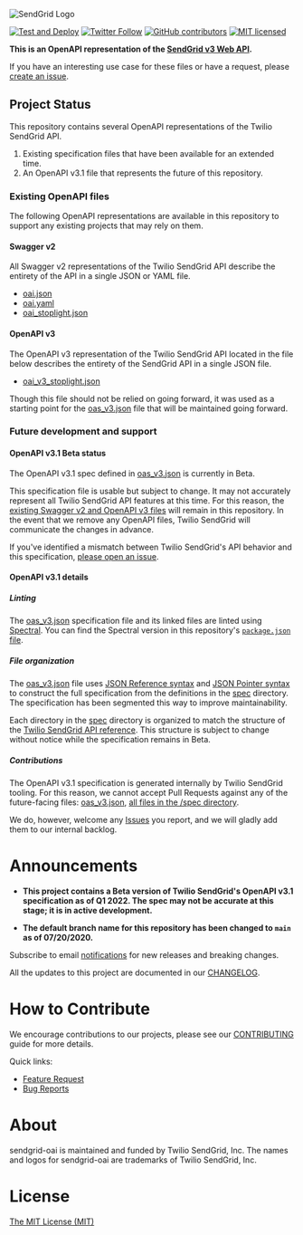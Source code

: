 ![SendGrid Logo](https://uiux.s3.amazonaws.com/2016-logos/email-logo%402x.png)

[![Test and Deploy](https://github.com/sendgrid/sendgrid-oai/actions/workflows/test-and-deploy.yml/badge.svg)](https://github.com/sendgrid/sendgrid-oai/actions/workflows/test-and-deploy.yml)
[![Twitter Follow](https://img.shields.io/twitter/follow/sendgrid.svg?style=social&label=Follow)](https://twitter.com/sendgrid)
[![GitHub contributors](https://img.shields.io/github/contributors/sendgrid/sendgrid-oai.svg)](https://github.com/sendgrid/sendgrid-oai/graphs/contributors)
[![MIT licensed](https://img.shields.io/badge/license-MIT-blue.svg)](LICENSE)

**This is an OpenAPI representation of the [SendGrid v3 Web API](https://sendgrid.com/docs/API_Reference/Web_API_v3/index.html).**

If you have an interesting use case for these files or have a request, please [create an issue](https://github.com/sendgrid/sendgrid-oai/issues).

## Project Status

This repository contains several OpenAPI representations of the Twilio SendGrid API.

1. Existing specification files that have been available for an extended time.
2. An OpenAPI v3.1 file that represents the future of this repository.

### Existing OpenAPI files

The following OpenAPI representations are available in this repository to support any existing projects that may rely on them.

#### Swagger v2

All Swagger v2 representations of the Twilio SendGrid API describe the entirety of the API in a single JSON or YAML file.

- [oai.json](./oai.json)
- [oai.yaml](./oai.yaml)
- [oai_stoplight.json](./oai_stoplight.json)

#### OpenAPI v3

The OpenAPI v3 representation of the Twilio SendGrid API located in the file below describes the entirety of the SendGrid API in a single JSON file.

- [oai_v3_stoplight.json](./oai_v3_stoplight.json)

Though this file should not be relied on going forward, it was used as a starting point for the [oas_v3.json](./oas_v3.json) file that will be maintained going forward.

### Future development and support

#### OpenAPI v3.1 Beta status

The OpenAPI v3.1 spec defined in [oas_v3.json](./oas_v3.json) is currently in Beta.

This specification file is usable but subject to change. It may not accurately represent all Twilio SendGrid API features at this time. For this reason, the [existing Swagger v2 and OpenAPI v3 files](#existing-openapi-files) will remain in this repository. In the event that we remove any OpenAPI files, Twilio SendGrid will communicate the changes in advance.

If you've identified a mismatch between Twilio SendGrid's API behavior and this specification, [please open an issue](#contributions).

#### OpenAPI v3.1 details

##### Linting

The [oas_v3.json](./oas_v3.json) specification file and its linked files are linted using [Spectral](https://stoplight.io/open-source/spectral/). You can find the Spectral version in this repository's [`package.json` file](./package.json).

##### File organization

The [oas_v3.json](./oas_v3.json) file uses [JSON Reference syntax](https://datatracker.ietf.org/doc/html/draft-pbryan-zyp-json-ref-03) and [JSON Pointer syntax](https://datatracker.ietf.org/doc/html/rfc6901) to construct the full specification from the definitions in the [spec](./spec) directory. The specification has been segmented this way to improve maintainability.

Each directory in the [spec](./spec) directory is organized to match the structure of the [Twilio SendGrid API reference](https://docs.sendgrid.com/api-reference/). This structure is subject to change without notice while the specification remains in Beta.

##### Contributions

The OpenAPI v3.1 specification is generated internally by Twilio SendGrid tooling. For this reason, we cannot accept Pull Requests against any of the future-facing files: [oas_v3.json](./oas_v3.json), [all files in the /spec directory](./spec).

We do, however, welcome any [Issues](https://github.com/sendgrid/sendgrid-oai/issues) you report, and we will gladly add them to our internal backlog.

# Announcements

* **This project contains a Beta version of Twilio SendGrid's OpenAPI v3.1 specification as of Q1 2022. The spec may not be accurate at this stage; it is in active development.**

* **The default branch name for this repository has been changed to `main` as of 07/20/2020.**

Subscribe to email [notifications](https://dx.sendgrid.com/newsletter/oai) for new releases and breaking changes.

All the updates to this project are documented in our [CHANGELOG](CHANGELOG.md).

# How to Contribute

We encourage contributions to our projects, please see our [CONTRIBUTING](CONTRIBUTING.md) guide for more details.

Quick links:

- [Feature Request](CONTRIBUTING.md#feature-request)
- [Bug Reports](CONTRIBUTING.md#submit-a-bug-report)

# About

sendgrid-oai is maintained and funded by Twilio SendGrid, Inc. The names and logos for sendgrid-oai are trademarks of Twilio SendGrid, Inc.

# License

[The MIT License (MIT)](LICENSE)
